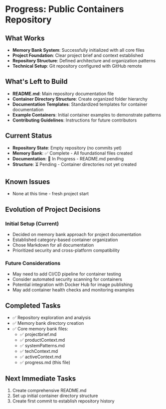 # Progress: Public Containers Repository

## What Works
- **Memory Bank System**: Successfully initialized with all core files
- **Project Foundation**: Clear project brief and context established
- **Repository Structure**: Defined architecture and organization patterns
- **Technical Setup**: Git repository configured with GitHub remote

## What's Left to Build
- **README.md**: Main repository documentation file
- **Container Directory Structure**: Create organized folder hierarchy
- **Documentation Templates**: Standardized templates for container documentation
- **Example Containers**: Initial container examples to demonstrate patterns
- **Contributing Guidelines**: Instructions for future contributors

## Current Status
- **Repository State**: Empty repository (no commits yet)
- **Memory Bank**: ✅ Complete - All foundational files created
- **Documentation**: 🔄 In Progress - README.md pending
- **Structure**: ⏳ Pending - Container directories not yet created

## Known Issues
- None at this time - fresh project start

## Evolution of Project Decisions
### Initial Setup (Current)
- Decided on memory bank approach for project documentation
- Established category-based container organization
- Chose Markdown for all documentation
- Prioritized security and cross-platform compatibility

### Future Considerations
- May need to add CI/CD pipeline for container testing
- Consider automated security scanning for containers
- Potential integration with Docker Hub for image publishing
- May add container health checks and monitoring examples

## Completed Tasks
- ✅ Repository exploration and analysis
- ✅ Memory bank directory creation
- ✅ Core memory bank files:
  - ✅ projectbrief.md
  - ✅ productContext.md
  - ✅ systemPatterns.md
  - ✅ techContext.md
  - ✅ activeContext.md
  - ✅ progress.md (this file)

## Next Immediate Tasks
1. Create comprehensive README.md
2. Set up initial container directory structure
3. Create first commit to establish repository history
